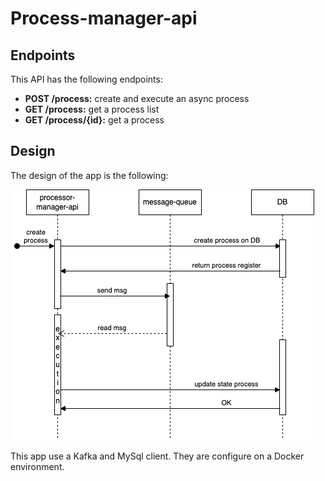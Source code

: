 # Process-manager-api

## Endpoints
This API has the following endpoints:

- **POST /process:** create and execute an async process
- **GET /process:** get a process list
- **GET /process/{id}:** get a process 

## Design
The design of the app is the following:

![img.png](assets/img.png)

This app use a Kafka and MySql client. They are configure on a Docker environment.
